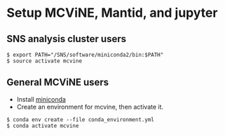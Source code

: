 # Setup MCViNE, Mantid, and jupyter

## SNS analysis cluster users

```
$ export PATH="/SNS/software/miniconda2/bin:$PATH"
$ source activate mcvine
```

## General MCViNE users

* Install [miniconda](http://conda.pydata.org/miniconda.html)
* Create an environment for mcvine, then activate it.

```
$ conda env create --file conda_environment.yml
$ conda activate mcvine
```

